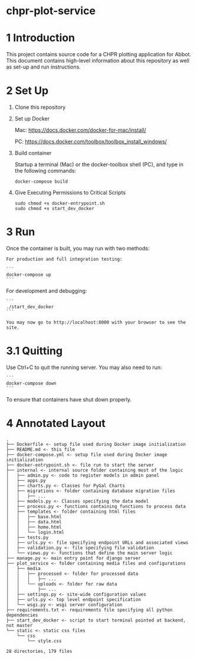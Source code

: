 # chpr-plot-service

# 1 Introduction
This project contains source code for a CHPR plotting application for Abbot. This document contains high-level information about this repository as well as set-up and run instructions.

# 2 Set Up

1. Clone this repository

2. Set up Docker

    Mac: https://docs.docker.com/docker-for-mac/install/

    PC: https://docs.docker.com/toolbox/toolbox_install_windows/

3. Build container

    Startup a terminal (Mac) or the docker-toolbox shell (PC), and type in the following commands:

    ```
    docker-compose build
    ```

4. Give Executing Permissions to Critical Scripts
   
    ```
    sudo chmod +x docker-entrypoint.sh
    sudo chmod +x start_dev_docker
    ```

# 3 Run

   Once the container is built, you may run with two methods:

    For production and full integration testing:
    
    ```
    docker-compose up
    ```

   For development and debugging:
    
    ```
    ./start_dev_docker
    ```

    You may now go to http://localhost:8000 with your browser to see the site.

# 3.1 Quitting

   Use Ctrl+C to quit the running server. You may also need to run:

    ```
    docker-compose down
    ```

   To ensure that containers have shut down properly.

# 4 Annotated Layout
```
.
├── Dockerfile <- setup file used during Docker image initialization
├── README.md <- this file
├── docker-compose.yml <- setup file used during Docker image initialization
├── docker-entrypoint.sh <- file run to start the server
├── internal <- internal source folder containing most of the logic
│   ├── admin.py <- code to register models in admin panel
│   ├── apps.py
│   ├── charts.py <- Classes for PyGal Charts
│   ├── migrations <- folder containing database migration files
│   │   ├── ...
│   ├── models.py <- Classes specifying the data model
│   ├── process.py <- functions containing functions to process data
│   ├── templates <- folder containing html files
│   │   ├── base.html
│   │   ├── data.html
│   │   ├── home.html
│   │   └── login.html
│   ├── tests.py
│   ├── urls.py <- file specifying endpoint URLs and associated views
│   ├── validation.py <- file specifying file validation
│   └── views.py <- functions that define the main server logic
├── manage.py <- main entry point for django server
├── plot_service <- folder containing media files and configurations
│   ├── media
│   │   ├── processed <- folder for processed data
│   │   │   ├── ...
│   │   └── uploads <- folder for raw data
│   │       ├── ...
│   ├── settings.py <- site-wide configuration values
│   ├── urls.py <- top level endpoint specification
│   └── wsgi.py <- wsgi server configuration
├── requirements.txt <- requirements file specifying all python dependencies
├── start_dev_docker <- script to start terminal pointed at backend, not master
└── static <- static css files
    └── css 
        └── style.css

28 directories, 179 files
```
